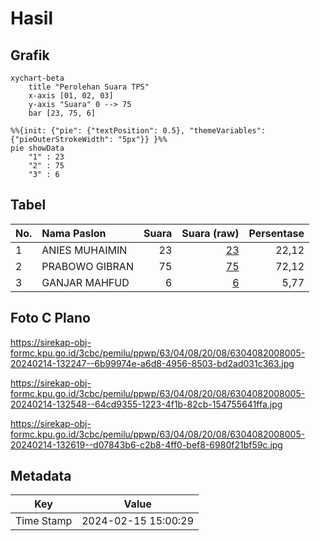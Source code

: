 # Hasil

## Grafik

```mermaid
xychart-beta
    title "Perolehan Suara TPS"
    x-axis [01, 02, 03]
    y-axis "Suara" 0 --> 75
    bar [23, 75, 6]
```

```mermaid
%%{init: {"pie": {"textPosition": 0.5}, "themeVariables": {"pieOuterStrokeWidth": "5px"}} }%%
pie showData
    "1" : 23
    "2" : 75
    "3" : 6
```

## Tabel

| No. | Nama Paslon    | Suara | Suara (raw) | Persentase |
|:--- |:-------------- | -----:| -----------:| ----------:|
| 1   | ANIES MUHAIMIN | 23    | [23][p-1]   | 22,12      |
| 2   | PRABOWO GIBRAN | 75    | [75][p-2]   | 72,12      |
| 3   | GANJAR MAHFUD  | 6     | [6][p-3]    | 5,77       |


[p-1]: https://github.com/gigit-pemilu/pemilu-2024-63-kalimantan-selatan/blob/main/pilpres/hitung-suara/sub/63-kalimantan-selatan/sub/04-barito-kuala/sub/08-belawang/sub/2008-parimata/sub/005-tps/sub/paslon-1.txt
[p-2]: https://github.com/gigit-pemilu/pemilu-2024-63-kalimantan-selatan/blob/main/pilpres/hitung-suara/sub/63-kalimantan-selatan/sub/04-barito-kuala/sub/08-belawang/sub/2008-parimata/sub/005-tps/sub/paslon-2.txt
[p-3]: https://github.com/gigit-pemilu/pemilu-2024-63-kalimantan-selatan/blob/main/pilpres/hitung-suara/sub/63-kalimantan-selatan/sub/04-barito-kuala/sub/08-belawang/sub/2008-parimata/sub/005-tps/sub/paslon-3.txt

## Foto C Plano

https://sirekap-obj-formc.kpu.go.id/3cbc/pemilu/ppwp/63/04/08/20/08/6304082008005-20240214-132247--6b99974e-a6d8-4956-8503-bd2ad031c363.jpg

https://sirekap-obj-formc.kpu.go.id/3cbc/pemilu/ppwp/63/04/08/20/08/6304082008005-20240214-132548--64cd9355-1223-4f1b-82cb-154755641ffa.jpg

https://sirekap-obj-formc.kpu.go.id/3cbc/pemilu/ppwp/63/04/08/20/08/6304082008005-20240214-132619--d07843b6-c2b8-4ff0-bef8-6980f21bf59c.jpg


## Metadata

| Key        | Value               |
| ---------- | ------------------- |
| Time Stamp | 2024-02-15 15:00:29 |



